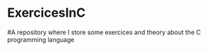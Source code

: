 # ExercicesInC
#A repository where I store some exercices and theory about the C programming language
